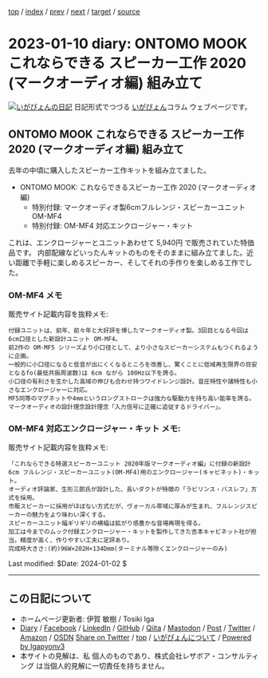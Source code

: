 [top](../index.html) 
 / [index](index.html) 
 / [prev](ig230105.html) 
 / [next](ig230124.html) 
 / [target](https://www.igapyon.jp/igapyon/diary/2023/ig230110.html) 
 / [source](https://github.com/igapyon/diary/blob/master/2023/ig230110.src.md) 

2023-01-10 diary: ONTOMO MOOK これならできる スピーカー工作 2020 (マークオーディオ編) 組み立て
=====================================================================================================
[![いがぴょんの日記](https://www.igapyon.jp/igapyon/diary/images/iga202308_128.jpg "いがぴょん")](https://www.igapyon.jp/igapyon/diary/memo/memoigapyon.html) 日記形式でつづる [いがぴょん](https://www.igapyon.jp/igapyon/diary/memo/memoigapyon.html)コラム ウェブページです。

## ONTOMO MOOK これならできる スピーカー工作 2020 (マークオーディオ編) 組み立て

去年の中頃に購入したスピーカー工作キットを組み立てました。

- ONTOMO MOOK: これならできるスピーカー工作 2020 (マークオーディオ編)
    - 特別付録: マークオーディオ製6cmフルレンジ・スピーカーユニット OM-MF4
    - 特別付録: OM-MF4 対応エンクロージャー・キット

これは、エンクロージャーとユニットあわせて 5,940円 で販売されていた特価品です。
内部配線などいったんキットのものをそのままに組み立てました。近い距離で手軽に楽しめるスピーカー、そしてそれの手作りを楽しめる工作でした。

### OM-MF4 メモ

販売サイト記載内容を抜粋メモ:

```
付録ユニットは、前年、前々年と大好評を博したマークオーディオ製。3回目となる今回は 6cm口径とした新設計ユニット OM-MF4。
前2作の OM-MF5 シリーズより小口径として、より小さなスピーカーシステムもつくれるように企画。
一般的に小口径になると低音が出にくくなるところを改善し、驚くことに低域再生限界の目安となるfo(最低共振周波数)は 6cm ながら 100Hz以下を誇る。
小口径の有利さを生かした高域の伸びも合わせ持つワイドレンジ設計。音圧特性や諸特性も小さなエンクロージャーに対応。
MF5同等のマグネットや4mmというロングストロークは強力な駆動力を持ち高い能率を誇る。
マークオーディオの設計理念設計理念「入力信号に正確に追従するドライバー」。
```

### OM-MF4 対応エンクロージャー・キット メモ:

販売サイト記載内容を抜粋メモ:

```
「これならできる特選スピーカーユニット 2020年版マークオーディオ編」に付録の新設計 6cm フルレンジ・スピーカーユニット(OM-MF4)用のエンクロージャー(キャビネット)・キット。
オーディオ評論家、生形三郎氏が設計した、長いダクトが特徴の「ラビリンス・バスレフ」方式を採用。
市販スピーカーに採用がほぼない方式だが、ヴォーカル帯域に厚みが生まれ、フルレンジスピーカーの魅力をより味わい深くする。
スピーカーユニット幅ギリギリの横幅は拡がり感豊かな音場再現を得る。
加工は今までのムック付録エンクロージャー・キットを製作してきた吉本キャビネット社が担当。精度が高く、作りやすい工夫に定評あり。
完成時大きさ:(約)96W×202H×134Dmm(ターミナル等除くエンクロージャーのみ)
```

Last modified: $Date: 2024-01-02 $


----------------------------------------------------------------------------------------------------

## この日記について

* ホームページ更新者: 伊賀 敏樹 / Tosiki Iga
* [Diary](https://www.igapyon.jp/igapyon/diary/) / [Facebook](https://www.facebook.com/igapyon) / [LinkedIn](https://www.linkedin.com/in/toshikiiga) / [GitHub](https://github.com/igapyon) / [Qiita](https://qiita.com/igapyon) / [Mastodon](https://social.vivaldi.net/@igapyon) / [Post](https://post.news/igapyon) / [Twitter](https://twitter.com/ToshikiIga) / [Amazon](https://www.amazon.co.jp/%E4%BC%8A%E8%B3%80-%E6%95%8F%E6%A8%B9/e/B004LTQWCQ) / [OSDN](https://ja.osdn.net/users/iga/)
[Share on Twitter](https://twitter.com/intent/tweet?hashtags=igapyon%2Cdiary%2C%E3%81%84%E3%81%8C%E3%81%B4%E3%82%87%E3%82%93&text=ONTOMO+MOOK+%E3%81%93%E3%82%8C%E3%81%AA%E3%82%89%E3%81%A7%E3%81%8D%E3%82%8B+%E3%82%B9%E3%83%94%E3%83%BC%E3%82%AB%E3%83%BC%E5%B7%A5%E4%BD%9C+2020+%28%E3%83%9E%E3%83%BC%E3%82%AF%E3%82%AA%E3%83%BC%E3%83%87%E3%82%A3%E3%82%AA%E7%B7%A8%29+%E7%B5%84%E3%81%BF%E7%AB%8B%E3%81%A6&url=https%3A%2F%2Fwww.igapyon.jp%2Figapyon%2Fdiary%2F2023%2Fig230110.html) / [top](../index.html) / [いがぴょんについて](https://www.igapyon.jp/igapyon/diary/memo/memoigapyon.html) / [Powered by Igapyonv3](https://github.com/igapyon/igapyonv3)
* 本サイトの見解は、私 個人のものであり、株式会社レザボア・コンサルティング は当個人的見解に一切責任を持ちません。 
